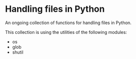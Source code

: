 # Handling files in Python
An ongoing collection of functions for handling files in Python.


This collection is using the utilities of the following modules:
* os
* glob
* shutil